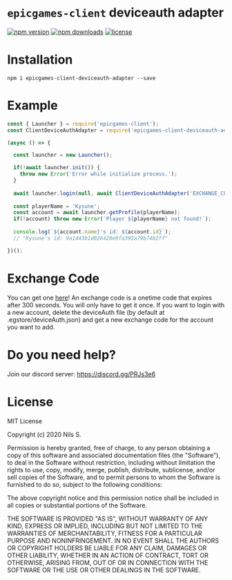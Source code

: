 # `epicgames-client` deviceauth adapter
[![npm version](https://img.shields.io/npm/v/epicgames-client-deviceauth-adapter.svg)](https://npmjs.com/package/epicgames-client-deviceauth-adapter)
[![npm downloads](https://img.shields.io/npm/dm/epicgames-client-deviceauth-adapter.svg)](https://npmjs.com/package/epicgames-client-deviceauth-adapter)
[![license](https://img.shields.io/npm/l/epicgames-client-deviceauth-adapter.svg)](https://github.com/ThisNils/node-epicgames-client-deviceauth-adapter/blob/master/LICENSE.MD)

# Installation
```
npm i epicgames-client-deviceauth-adapter --save
```

# Example
```javascript
const { Launcher } = require('epicgames-client');
const ClientDeviceAuthAdapter = require('epicgames-client-deviceauth-adapter');

(async () => {

  const launcher = new Launcher();

  if(!await launcher.init()) {
    throw new Error('Error while initialize process.');
  }
  
  await launcher.login(null, await ClientDeviceAuthAdapter('EXCHANGE_CODE'));
  
  const playerName = 'Kysune';
  const account = await launcher.getProfile(playerName);
  if(!account) throw new Error(`Player ${playerName} not found!`);
	
  console.log(`${account.name}'s id: ${account.id}`);
  // "Kysune's id: 9a1d43b1d826420e9fa393a79b74b2ff"

})();
```

# Exchange Code
You can get one [here](https://www.epicgames.com/id/logout?lang=en-US&redirectUrl=https%3A//www.epicgames.com/id/login%3FredirectUrl%3Dhttps%253A%252F%252Fwww.epicgames.com%252Fid%252Fapi%252Fexchange&lang=en-US)!
An exchange code is a onetime code that expires after 300 seconds.
You will only have to get it once. If you want to login with a new account,
delete the deviceAuth file (by default at .egstore/deviceAuth.json) and get a
new exchange code for the account you want to add.

# Do you need help?
Join our discord server: https://discord.gg/PRJs3e6

# License
MIT License

Copyright (c) 2020 Nils S.

Permission is hereby granted, free of charge, to any person obtaining a copy
of this software and associated documentation files (the "Software"), to deal
in the Software without restriction, including without limitation the rights
to use, copy, modify, merge, publish, distribute, sublicense, and/or sell
copies of the Software, and to permit persons to whom the Software is
furnished to do so, subject to the following conditions:

The above copyright notice and this permission notice shall be included in all
copies or substantial portions of the Software.

THE SOFTWARE IS PROVIDED "AS IS", WITHOUT WARRANTY OF ANY KIND, EXPRESS OR
IMPLIED, INCLUDING BUT NOT LIMITED TO THE WARRANTIES OF MERCHANTABILITY,
FITNESS FOR A PARTICULAR PURPOSE AND NONINFRINGEMENT. IN NO EVENT SHALL THE
AUTHORS OR COPYRIGHT HOLDERS BE LIABLE FOR ANY CLAIM, DAMAGES OR OTHER
LIABILITY, WHETHER IN AN ACTION OF CONTRACT, TORT OR OTHERWISE, ARISING FROM,
OUT OF OR IN CONNECTION WITH THE SOFTWARE OR THE USE OR OTHER DEALINGS IN THE
SOFTWARE.